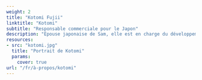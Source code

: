 ```yaml
---
weight: 2
title: "Kotomi Fujii"
linktitle: "Kotomi"
subtitle: "Responsable commerciale pour le Japon"
description: "Épouse japonaise de Sam, elle est en charge du développement de Oui Ski en lien avec le Japon. Traductrice du site internet en japonais, elle coordonne les prestations de Oui Ski au Japon."
resources:
- src: "kotomi.jpg"
  title: "Portrait de Kotomi"
  params:
    cover: true
url: "/fr/à-propos/kotomi"
---
```


